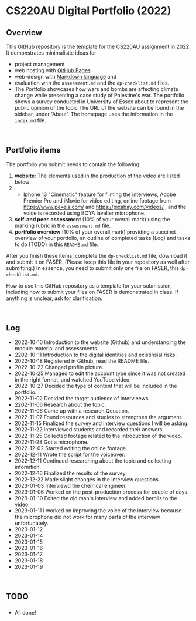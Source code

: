 # CS220AU Digital Portfolio (2022)
## Overview
This GitHub repository is the template for the [CS220AU](https://github.com/khofstadter/CS220AU) assignment in 2022. It demonstrates minimalistic ideas for 

- project management
- web hosting with [GitHub Pages](https://pages.github.com/) 
- web-design with [Markdown language](https://guides.github.com/features/mastering-markdown/) and
- evaluation with the `assessment.md` and the `dp-checklist.md` files. 
- The Portfolio showcases how wars and bombs are affecting climate change while presenting a case study of Palestine's war. The portfolio shows a survey conducted in University of Essex about to represent the public opinion of the topic
The URL of the website can be found in the sidebar, under 'About'. The homepage uses the information in the `index.md` file.

<br>

## Portfolio items
The portfolio you submit needs to contain the following:

1. **website**: The elements used in the production of the video are listed below:
2. - Iphone 13 "Cinematic" feature for filming the interviews, Adobe Premier Pro and iMovie for video editing, online footage from https://www.pexels.com/ and https://pixabay.com/videos/ , and the voice is recorded using BOYA lavalier microphone.
4. **self-and peer-assessment** (10% of your overall mark) using the marking rubric in the `assessment.md` file.
5. **portfolio overview** (10% of your overall mark) providing a succinct overview of your portfolio, an outline of completed tasks (Log) and tasks to do (TODO) in this `README.md` file.

After you finish these items, complete the `dp-checklist.md` file, download it and submit it on FASER. (Please keep this file in your repository as well after submitting.) In essence, you need to submit only one file on FASER, this `dp-checklist.md`. 

How to use this GitHub repository as a template for your submission, including how to submit your files on FASER is demonstrated in class. If anything is unclear, ask for clarification. 

<br>

## Log 
- 2022-10-10 Introduction to the website (Github) and understanding the module material and assessments.
- 2202-10-11 Introduction to the digital identities and existinsial risks.
- 2022-10-18 Registered in Github, read the README file.
- 2022-10-22 Changed profile picture.
- 2022-10-25 Managed to edit the account type since it was not created in the right format, and watched YouTube video.
- 2022-10-27 Decided the type of content that will be included in the portfolio.
- 2022-11-02 Decided the target audience of intervieews.
- 2202-11-06 Research about the topic.
- 2022-11-06 Came up with a research Qeustion.
- 2022-11-07 Found resources and studies to strengthen the argument.
- 2022-11-15 Finalized the survey and interview questions I will be asking.
- 2022-11-22 Interviewed students and recorded their answers.
- 2022-11-25 Collected footage related to the introduction of the video.
- 2022-11-28 Got a microphone.
- 2022-12-02 Started editing the online footage.
- 2022-12-11 Wrote the script for the voiceover.
- 2022-12-11 Continued researching about the topic and collecting informtion.
- 2022-12-16 Finalized the results of the survey.
- 2022-12-22 Made slight changes in the interview questions.
- 2023-01-03 Interviewd the chemical engineer.
- 2023-01-06 Worked on the post-production process for couple of days.
- 2023-01-10 Edited the old man's interview and added berolls to the video.
- 2023-01-11 I worked on improving the voice of the interview because the microphone did not work for many parts of the interview unfortunately. 
- 2023-01-12 
- 2023-01-14
- 2023-01-15
- 2023-01-16
- 2023-01-17
- 2023-01-18
- 2023-01-19
<br>

## TODO
### 
- All done!

